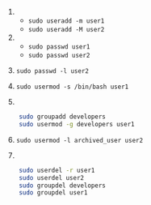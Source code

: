 1. 
    - `sudo useradd -m user1`
    - `sudo useradd -M user2`

2. 
    - `sudo passwd user1`
    - `sudo passwd user2`

3. `sudo passwd -l user2`

4. `sudo usermod -s /bin/bash user1`

5. 
```bash
    sudo groupadd developers
    sudo usermod -g developers user1
```

6. `sudo usermod -l archived_user user2`

7. 
```bash
    sudo userdel -r user1
    sudo userdel user2
    sudo groupdel developers
    sudo groupdel user1
```
